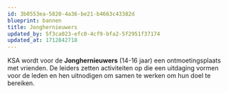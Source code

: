 ```yaml
---
id: 3b0553ea-5820-4a36-be21-b4663c43382d
blueprint: bannen
title: Jonghernieuwers
updated_by: 5f3ca023-efc0-4cf9-bfa2-5f2951f37174
updated_at: 1712842718
---
```

KSA wordt voor de **Jonghernieuwers** (14-16 jaar) een ontmoetingsplaats met vrienden. De leiders zetten activiteiten op die een uitdaging vormen voor de leden en hen uitnodigen om samen te werken om hun doel te bereiken.